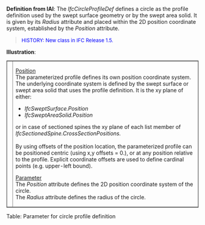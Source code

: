 ﻿**Definition
from IAI**: The _IfcCircleProfileDef_ defines a circle as the profile definition used by the swept surface geometry or by the swept area solid. It is given by its _Radius_ attribute and placed within the 2D position coordinate system, established by the _Position_ attribute.

> <font color="#0000ff" size="-1">HISTORY: New class
in IFC
Release 1.5. </font>

**Illustration**:

<table style="width: 100%;" border="1" cellpadding="2" cellspacing="2" frame="border">
  <tbody>
    <tr>
      <td width="420"><a href="drawings/IfcCircleProfileDef-Layout1.dwf"><img src="figures/ifccircleprofiledef-layout1.gif" alt="circle profile" border="0" height="300" width="400"></a></td>
      <td style="width: 100%; vertical-align: top; text-align: left;">
      <p><u>Position</u>
      <br>
The parameterized profile defines its own position coordinate system.
The underlying
coordinate system is defined by the swept surface or swept area solid
that uses the profile definition. It is the xy plane of either: </p>
      <ul>
        <li style="font-style: italic;">IfcSweptSurface.Position</li>
        <li style="font-style: italic;">IfcSweptAreaSolid.Position</li>
      </ul>
or in case of sectioned spines the xy plane of each list member of <span style="font-style: italic;">IfcSectionedSpine.CrossSectionPositions.</span>
      <br>
      <br>
By using offsets of the position location, the parameterized profile
can be positioned centric (using x,y offsets = 0.), or at any position
relative to the profile. Explicit coordinate offsets are used to define
cardinal points (e.g. upper-left bound).
      <p><u>Parameter</u>
      <br>
The <i>Position</i>
attribute defines the 2D position coordinate
system of the circle.<br>
The <i>Radius</i>
attribute defines the radius of the circle.</p>
      </td>
    </tr>
  </tbody>
</table>

Table: Parameter for circle profile definition
